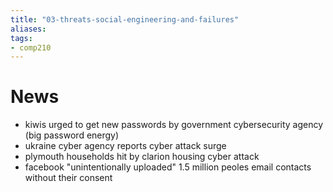 ```yaml
---
title: "03-threats-social-engineering-and-failures"
aliases: 
tags: 
- comp210
---
```


# News
- kiwis urged to get new passwords by government cybersecurity agency (big password energy)
- ukraine cyber agency reports cyber attack surge
- plymouth households hit by clarion housing cyber attack
- facebook "unintentionally uploaded" 1.5 million peoles email contacts without their consent